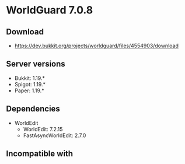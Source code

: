 # WorldGuard 7.0.8

## Download
- https://dev.bukkit.org/projects/worldguard/files/4554903/download

## Server versions
- Bukkit: 1.19.*
- Spigot: 1.19.*
- Paper: 1.19.*

## Dependencies
- WorldEdit
  - WorldEdit: 7.2.15
  - FastAsyncWorldEdit: 2.7.0

## Incompatible with